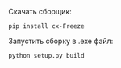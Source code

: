 Скачать сборщик:

```pip install cx-Freeze```

Запустить сборку в .exe файл:

```python setup.py build```